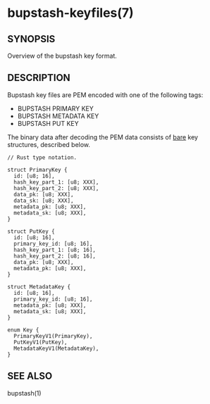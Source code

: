 bupstash-keyfiles(7)
====================

## SYNOPSIS

Overview of the bupstash key format.

## DESCRIPTION

Bupstash key files are PEM encoded with one of the following tags:

- BUPSTASH PRIMARY KEY
- BUPSTASH METADATA KEY
- BUPSTASH PUT KEY

The binary data after decoding the PEM data consists of [bare](https://baremessages.org/) key structures, described below.

```
// Rust type notation.

struct PrimaryKey {
  id: [u8; 16],
  hash_key_part_1: [u8; XXX],
  hash_key_part_2: [u8; XXX],
  data_pk: [u8; XXX],
  data_sk: [u8; XXX],
  metadata_pk: [u8; XXX],
  metadata_sk: [u8; XXX],
}

struct PutKey {
  id: [u8; 16],
  primary_key_id: [u8; 16],
  hash_key_part_1: [u8; 16],
  hash_key_part_2: [u8; 16],
  data_pk: [u8; XXX],
  metadata_pk: [u8; XXX],
}

struct MetadataKey {
  id: [u8; 16],
  primary_key_id: [u8; 16],
  metadata_pk: [u8; XXX],
  metadata_sk: [u8; XXX],
}

enum Key {
  PrimaryKeyV1(PrimaryKey),
  PutKeyV1(PutKey),
  MetadataKeyV1(MetadataKey),
}
```

## SEE ALSO

bupstash(1)
